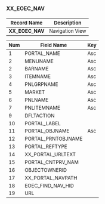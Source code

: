 <style scoped>
table {
  font-size: 13px;
}
</style>

#### **XX_EOEC_NAV** 
| Record Name         | Description          |  
| ------------------- | -------------------- | 
| **XX_EOEC_NAV**     | Navigation View      |

| Num | Field Name         | Key | 
| --- | ------------------ | --- | 
|   1 | PORTAL_NAME        | Asc |
|   2 | MENUNAME           | Asc |
|   2 | BARNAME            | Asc |
|   3 | ITEMNAME           | Asc |
|   4 | PNLGRPNAME         | Asc |
|   5 | MARKET             | Asc |
|   6 | PNLNAME            | Asc |
|   7 | PNLITEMNAME        | Asc |
|   9 | DFLTACTION         |     |
|  10 | PORTAL_LABEL       |     | 
|  11 | PORTAL_OBJNAME     | Asc |
|  12 | PORTAL_PRNTOBJNAME |     |
|  13 | PORTAL_REFTYPE     |     |
|  14 | XX_PORTAL_URLTEXT  |     |
|  15 | PORTAL_CNTPRV_NAM  |     |
|  16 | OBJECTOWNERID      |     |
|  17 | XX_PORTAL_NAVPATH  |     |
|  18 | EOEC_FIND_NAV_HID  |     |
|  19 | URL                |     |
